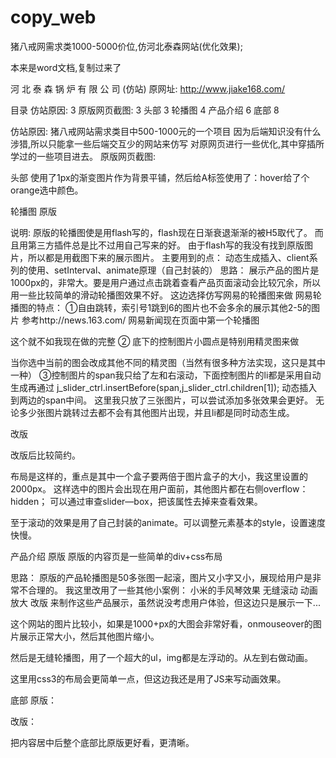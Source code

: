 # copy_web
猪八戒网需求类1000-5000价位,仿河北泰森网站(优化效果);

本来是word文档,复制过来了

河
北
泰
森
锅
炉
有
限
公
司
(仿站)
原网址:
http://www.jiake168.com/


目录
仿站原因:	3
原版网页截图:	3
头部	3
轮播图	4
产品介绍	6
底部	8



仿站原因:
猪八戒网站需求类目中500-1000元的一个项目
因为后端知识没有什么涉猎,所以只能拿一些后端交互少的网站来仿写
对原网页进行一些优化,其中穿插所学过的一些项目进去。
原版网页截图:

头部
使用了1px的渐变图片作为背景平铺，然后给A标签使用了：hover给了个orange选中颜色。

轮播图
原版

说明:
原版的轮播图使是用flash写的，flash现在日渐衰退渐渐的被H5取代了。
而且用第三方插件总是比不过用自己写来的好。
由于flash写的我没有找到原版图片，所以都是用截图下来的展示图片。
主要用到的点：
动态生成插入、client系列的使用、setInterval、animate原理（自己封装的）
思路：
展示产品的图片是1000px的，非常大。要是用户通过点击跳着查看产品页面滚动会比较冗余，所以用一些比较简单的滑动轮播图效果不好。
这边选择仿写网易的轮播图来做
网易轮播图的特点：
①自由跳转，索引号1跳到6的图片也不会多余的展示其他2-5的图片
参考http://news.163.com/ 网易新闻现在页面中第一个轮播图

这个就不如我现在做的完整
② 底下的控制图片小圆点是特别用精灵图来做

当你选中当前的图会改成其他不同的精灵图（当然有很多种方法实现，这只是其中一种）
③控制图片的span我只给了左和右滚动，下面控制图片的li都是采用自动生成再通过
j_slider_ctrl.insertBefore(span,j_slider_ctrl.children[1]);
动态插入到两边的span中间。
这里我只放了三张图片，可以尝试添加多张效果会更好。
无论多少张图片跳转过去都不会有其他图片出现，并且li都是同时动态生成。

改版

改版后比较简约。

布局是这样的，重点是其中一个盒子要两倍于图片盒子的大小，我这里设置的2000px。
这样选中的图片会出现在用户面前，其他图片都在右侧overflow：hidden；
可以通过审查slider—box，把该属性去掉来查看效果。

至于滚动的效果是用了自己封装的animate。可以调整元素基本的style，设置速度快慢。

产品介绍
原版
原版的内容页是一些简单的div+css布局



思路：
原版的产品轮播图是50多张图一起滚，图片又小字又小，展现给用户是非常不合理的。
我这里改用了一些其他小案例：
小米的手风琴效果
无缝滚动
动画放大
改版
来制作这些产品展示，虽然说没考虑用户体验，但这边只是展示一下...

这个网站的图片比较小，如果是1000+px的大图会非常好看，onmouseover的图片展示正常大小，然后其他图片缩小。

然后是无缝轮播图，用了一个超大的ul，img都是左浮动的。从左到右做动画。

这里用css3的布局会更简单一点，但这边我还是用了JS来写动画效果。

底部
原版：

改版：

把内容居中后整个底部比原版更好看，更清晰。
